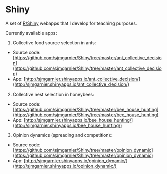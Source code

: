 Shiny
=====

A set of [R/Shiny](http://shiny.rstudio.com/) webapps that I develop for 
teaching purposes. 

Currently available apps:
1. Collective food source selection in ants: 
  + Source code: [https://github.com/sjmgarnier/Shiny/tree/master/ant_collective_decision](https://github.com/sjmgarnier/Shiny/tree/master/ant_collective_decision)
  + App: [http://sjmgarnier.shinyapps.io/ant_collective_decision/](http://sjmgarnier.shinyapps.io/ant_collective_decision/)
2. Collective nest selection in honeybees: 
  + Source code: [https://github.com/sjmgarnier/Shiny/tree/master/bee_house_hunting](https://github.com/sjmgarnier/Shiny/tree/master/bee_house_hunting)
  + App: [http://sjmgarnier.shinyapps.io/bee_house_hunting/](http://sjmgarnier.shinyapps.io/bee_house_hunting/)
3. Opinion dynamics (spreading and competition): 
  + Source code: [https://github.com/sjmgarnier/Shiny/tree/master/opinion_dynamic](https://github.com/sjmgarnier/Shiny/tree/master/opinion_dynamic)
  + App: [http://sjmgarnier.shinyapps.io/opinion_dynamic/](http://sjmgarnier.shinyapps.io/opinion_dynamic/)